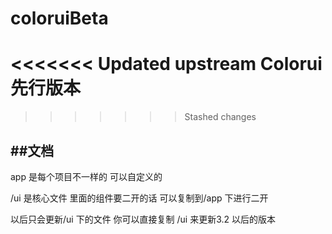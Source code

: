 # coloruiBeta
<<<<<<< Updated upstream
Colorui先行版本
=======
>>>>>>> Stashed changes

##文档
-------

app 是每个项目不一样的 可以自定义的

/ui 是核心文件 里面的组件要二开的话 可以复制到/app 下进行二开

以后只会更新/ui 下的文件 你可以直接复制 /ui 来更新3.2 以后的版本


